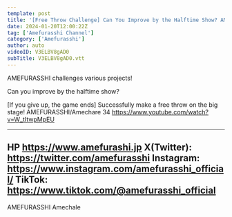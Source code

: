 ```yaml
---
template: post
title: '[Free Throw Challenge] Can You Improve by the Halftime Show? AMEFURASSHI Challenge #35'
date: 2024-01-20T12:00:22Z
tag: ['Amefurasshi Channel']
category: ['Amefurasshi']
author: auto 
videoID: V3ELBV8gAD0
subTitle: V3ELBV8gAD0.vtt
---
```

AMEFURASSHI challenges various projects!


Can you improve by the halftime show?

[If you give up, the game ends] Successfully make a free throw on the big stage! AMEFURASSHI/Amechare 34
https://www.youtube.com/watch?v=W_tItwpMpEU

-----------------------------------------
HP https://www.amefurashi.jp
X(Twitter): https://twitter.com/amefurasshi
Instagram: https://www.instagram.com/amefurasshi_official/
TikTok: https://www.tiktok.com/@amefurasshi_official
-----------------------------------------

AMEFURASSHI
Amechale